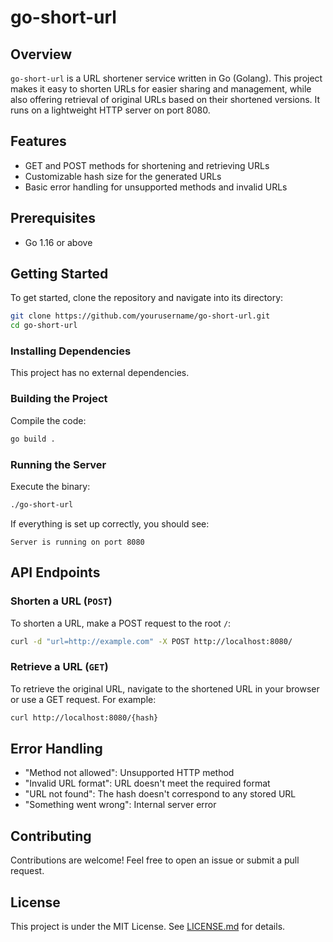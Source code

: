 # go-short-url

## Overview

`go-short-url` is a URL shortener service written in Go (Golang). This project makes it easy to shorten URLs for easier sharing and management, while also offering retrieval of original URLs based on their shortened versions. It runs on a lightweight HTTP server on port 8080.

## Features

- GET and POST methods for shortening and retrieving URLs
- Customizable hash size for the generated URLs
- Basic error handling for unsupported methods and invalid URLs

## Prerequisites

- Go 1.16 or above

## Getting Started

To get started, clone the repository and navigate into its directory:

```bash
git clone https://github.com/yourusername/go-short-url.git
cd go-short-url
```

### Installing Dependencies

This project has no external dependencies.

### Building the Project

Compile the code:

```bash
go build .
```

### Running the Server

Execute the binary:

```bash
./go-short-url
```

If everything is set up correctly, you should see:

```
Server is running on port 8080
```

## API Endpoints

### Shorten a URL (`POST`)

To shorten a URL, make a POST request to the root `/`:

```bash
curl -d "url=http://example.com" -X POST http://localhost:8080/
```

### Retrieve a URL (`GET`)

To retrieve the original URL, navigate to the shortened URL in your browser or use a GET request. For example:

```bash
curl http://localhost:8080/{hash}
```

## Error Handling

- "Method not allowed": Unsupported HTTP method
- "Invalid URL format": URL doesn't meet the required format
- "URL not found": The hash doesn't correspond to any stored URL
- "Something went wrong": Internal server error

## Contributing

Contributions are welcome! Feel free to open an issue or submit a pull request.

## License

This project is under the MIT License. See [LICENSE.md](LICENSE.md) for details.
